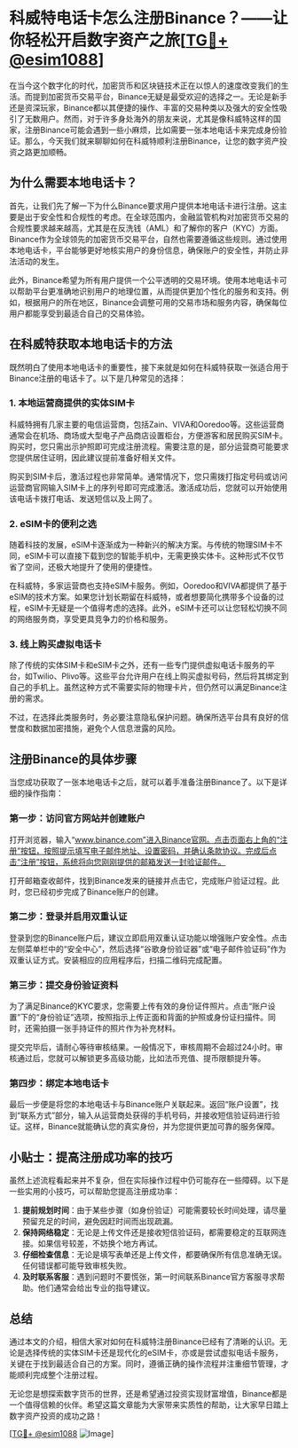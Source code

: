 # 科威特电话卡怎么注册Binance？——让你轻松开启数字资产之旅[[TG💪+ @esim1088](https://t.me/s/esim1088)]

在当今这个数字化的时代，加密货币和区块链技术正在以惊人的速度改变我们的生活。而提到加密货币交易平台，Binance无疑是最受欢迎的选择之一。无论是新手还是资深玩家，Binance都以其便捷的操作、丰富的交易种类以及强大的安全性吸引了无数用户。然而，对于许多身处海外的朋友来说，尤其是像科威特这样的国家，注册Binance可能会遇到一些小麻烦，比如需要一张本地电话卡来完成身份验证。那么，今天我们就来聊聊如何在科威特顺利注册Binance，让您的数字资产投资之路更加顺畅。

## 为什么需要本地电话卡？

首先，让我们先了解一下为什么Binance要求用户提供本地电话卡进行注册。这主要是出于安全性和合规性的考虑。在全球范围内，金融监管机构对加密货币交易的合规性要求越来越高，尤其是在反洗钱（AML）和了解你的客户（KYC）方面。Binance作为全球领先的加密货币交易平台，自然也需要遵循这些规则。通过使用本地电话卡，平台能够更好地核实用户的身份信息，确保账户的安全性，并防止非法活动的发生。

此外，Binance希望为所有用户提供一个公平透明的交易环境。使用本地电话卡可以帮助平台更准确地识别用户的地理位置，从而提供更加个性化的服务和支持。例如，根据用户的所在地区，Binance会调整可用的交易市场和服务内容，确保每位用户都能享受到最适合自己的交易体验。

## 在科威特获取本地电话卡的方法

既然明白了使用本地电话卡的重要性，接下来就是如何在科威特获取一张适合用于Binance注册的电话卡了。以下是几种常见的选择：

### 1. **本地运营商提供的实体SIM卡**

科威特拥有几家主要的电信运营商，包括Zain、VIVA和Ooredoo等。这些运营商通常会在机场、商场或大型电子产品商店设置柜台，方便游客和居民购买SIM卡。购买时，您只需出示护照即可完成注册流程。需要注意的是，部分运营商可能要求您提供居住证明，因此建议提前准备好相关文件。

购买到SIM卡后，激活过程也非常简单。通常情况下，您只需拨打指定号码或访问运营商官网输入SIM卡上的序列号即可完成激活。激活成功后，您就可以开始使用该电话卡拨打电话、发送短信以及上网了。

### 2. **eSIM卡的便利之选**

随着科技的发展，eSIM卡逐渐成为一种新兴的解决方案。与传统的物理SIM卡不同，eSIM卡可以直接下载到您的智能手机中，无需更换实体卡。这种形式不仅节省了空间，还极大地提升了使用的便捷性。

在科威特，多家运营商也支持eSIM卡服务。例如，Ooredoo和VIVA都提供了基于eSIM的技术方案。如果您计划长期留在科威特，或者想要简化携带多个设备的过程，eSIM卡无疑是一个值得考虑的选择。此外，eSIM卡还可以让您轻松切换不同的网络服务商，享受更具竞争力的价格和服务。

### 3. **线上购买虚拟电话卡**

除了传统的实体SIM卡和eSIM卡之外，还有一些专门提供虚拟电话卡服务的平台，如Twilio、Plivo等。这些平台允许用户在线上购买虚拟号码，然后将其绑定到自己的手机上。虽然这种方式不需要实际的物理卡片，但仍然可以满足Binance注册的需求。

不过，在选择此类服务时，务必要注意隐私保护问题。确保所选平台具有良好的信誉度和数据加密措施，避免个人信息泄露的风险。

## 注册Binance的具体步骤

当您成功获取了一张本地电话卡之后，就可以着手准备注册Binance了。以下是详细的操作指南：

### 第一步：访问官方网站并创建账户

打开浏览器，输入“www.binance.com”进入Binance官网。点击页面右上角的“注册”按钮，按照提示填写电子邮件地址、设置密码，并确认条款协议。完成后点击“注册”按钮，系统将向您刚刚提供的邮箱发送一封验证邮件。

打开邮箱查收邮件，找到Binance发来的链接并点击它，完成账户验证过程。此时，您已经初步完成了Binance账户的创建。

### 第二步：登录并启用双重认证

登录到您的Binance账户后，建议立即启用双重认证功能以增强账户安全性。点击左侧菜单栏中的“安全中心”，然后选择“谷歌身份验证器”或“电子邮件验证码”作为双重认证方式。安装相应的应用程序后，扫描二维码完成配置。

### 第三步：提交身份验证资料

为了满足Binance的KYC要求，您需要上传有效的身份证件照片。点击“账户设置”下的“身份验证”选项，按照指示上传正面和背面的护照或身份证扫描件。同时，还需拍摄一张手持证件的照片作为补充材料。

提交完毕后，请耐心等待审核结果。一般情况下，审核周期不会超过24小时。审核通过后，您就可以解锁更多高级功能，比如法币充值、提币限额提升等。

### 第四步：绑定本地电话卡

最后一步便是将您的本地电话卡与Binance账户关联起来。返回“账户设置”，找到“联系方式”部分，输入从运营商处获得的手机号码，并接收短信验证码进行验证。这样，Binance就能确认您的真实身份，并为您提供更加可靠的服务保障。

## 小贴士：提高注册成功率的技巧

虽然上述流程看起来并不复杂，但在实际操作过程中仍可能存在一些障碍。以下是一些实用的小技巧，可以帮助您提高注册成功率：

1. **提前规划时间**：由于某些步骤（如身份验证）可能需要较长时间处理，请尽量预留充足的时间，避免因赶时间而出现疏漏。
2. **保持网络稳定**：无论是上传文件还是接收短信验证码，都需要稳定的互联网连接。如果信号较差，不妨换个地方再试。
3. **仔细检查信息**：无论是填写表单还是上传文件，都要确保所有信息准确无误。任何错误都可能导致审核失败。
4. **及时联系客服**：遇到问题时不要慌张，第一时间联系Binance官方客服寻求帮助。他们通常会给出专业的指导建议。

## 总结

通过本文的介绍，相信大家对如何在科威特注册Binance已经有了清晰的认识。无论是选择传统的实体SIM卡还是现代化的eSIM卡，亦或是尝试虚拟电话卡服务，关键在于找到最适合自己的方案。同时，遵循正确的操作流程并注重细节管理，才能顺利完成整个注册过程。

无论您是想探索数字货币的世界，还是希望通过投资实现财富增值，Binance都是一个值得信赖的伙伴。希望这篇文章能为大家带来实质性的帮助，让大家早日踏上数字资产投资的成功之路！

[[TG💪+ @esim1088](https://t.me/s/esim1088) ![Image](https://i.postimg.cc/4NQfJmqS/Snipaste-2025-05-13-00-14-12.png)]